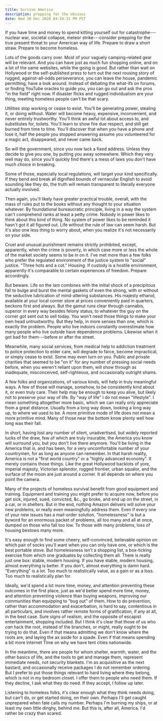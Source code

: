```yaml
---
title: Survive America
description: prepping for the obvious
date: Wed 30 Dec 2020 04:50:31 PM PST
---
```


If you have time and money to spend kitting yourself out for catastrophe---nuclear war, societal collapse, meteor strike---consider prepping for the true present threat to your American way of life.  Prepare to draw a short straw.  Prepare to become homeless.

Lots of the goods carry over.  Most of your vaguely camping-related gear will be relevant. And you can have just as much fun shopping online, and on a lot of the same websites, while the going is good.  But rather than wait on Hollywood or the self-published press to turn out the next rousing story of rugged, against-all-odds perseverance, you can leave the house, pandemic permitting, have a look around.  Instead of debating the what-ifs on forums, or finding YouTube oracles to guide you, you can go out and ask the pros "in the field" right now.  If disaster flicks and rugged individualism are your thing, meeting homeless people can't be that scary.

Utilities stop working or cease to exist.  You'll be generating power, stealing it, or doing without.  Water will become heavy, expensive, inconvenient, and never entirely trustworthy.  You'll think an awful lot about access to, and substitutes for, toilets.  You'll learn to show fire due respect, and still get burned from time to time.  You'll discover that when you have a phone and lose it, half the people you stopped answering assume you volunteered for a magic act, disappeared, and never came back.

So will the government, since you now lack a fixed address.  Unless they decide to give you one, by putting you away somewhere.  Which they very well may do, since you'll quickly find there's a mess of laws you don't have much choice in breaking.

Some of those, especially local regulations, will target your kind specifically.  If they bend and break all dignified bounds of vernacular English to avoid sounding like they do, the truth will remain transparent to literally everyone actually involved.

Then again, you'll likely have greater practical trouble, overall, with the mass of rules put to the books without any thought to your situation whatever.  By foundational bureaucratic principle, living in a way the system can't comprehend ranks at least a petty crime.  Nobody in power likes to think about this kind of thing.  No system of power likes to be reminded it hasn't got it all figured out.  Life without the rule of law can seem harsh.  But it's also one less thing to worry about, when you realize it's not necessarily on your side.

Cruel and unusual punishment remains strictly prohibited, except, apparently, when the crime is poverty, in which case more or less the whole of the market society seems to be in on it.  I've met more than a few folks who prefer the regulated environment of the justice system to "social" justice.  "Three hots and a cot."  Housing.  If custody is a hostile environment, apparently it's comparable to certain experiences of freedom.  Prepare accordingly.

But beware.  Life on the lam combines with the initial shock of a precipitous fall to bulge and burst the mental gaskets of even the strong, with or without the seductive lubrication of mind-altering substances.  His majesty ethanol, available at your local corner store at prices conveniently paid in quarters, beckons first and always.  But the gamut runs clear through cannabis, superior in every way besides felony status, to whatever the guy on the corner got sent out to sell today.  You won't need those things to make your own head untrustworthy.  But they help, in more senses than one, which is exactly the problem.  People who live indoors constantly overestimate how many people who live outside have dependence problems.  Likewise when it got bad for them---before or after the street.

Meanwhile, many social services, from medical help to addiction treatment to police protection to elder care, will degrade to farce, become impractical, or simply cease to exist.  Some may even turn on you.  Public and private charities that seemed to be "on it" for any number of pressing social needs before, when you weren't reliant upon them, will show through as inadequate, misconceived, self-righteous, and occasionally outright shams.

A few folks and organizations, of various kinds, will help in truly meaningful ways.  A few of those will manage, somehow, to be consistently kind about it, or even truly care.  Their help may be enough to keep you alive, but likely not to preserve your way of life.  By "way of life" I do not mean "lifestyle".  I mean something altogether more basic, which we can really only appreciate from a great distance.  Usually from a long way down, looking a long way up, to where we used to be.  A more primitive mode of life does not mean a more primitive mind.  Many of those near the bottom know plenty well how long was their fall.

In short, having lost any number of silent, unadvertised, but widely reported lucks of the draw, few of which are truly insurable, the America you know will surround you, but you don't live there anymore.  You'll be living in the America that _is_, and has been, for a very uncomfortable number of your countrymen, for as long as anyone can remember.  In that harsh reality, America is not a "first world country" or a "highly advanced economy".  It merely contains those things.  Like the great Hollywood backlots of yore, imperial majesty, Victorian splendor, rugged frontier, urban squalor, and the surface of the moon are just around a corner.  It all depends on where you point the camera.

Many of the projects of homeless survival benefit from good equipment and training.  Equipment and training you might prefer to acquire now, before you get sick, injured, sued, convicted, &c., go broke, and end up on the street, in a car, or in shelters.  But in the end, nothing Amazon delivers will solve your new problems, or really even meaningfully address them.  Even if every one of your new issues has a mail-order solution, "homelessness" is but a byword for an enormous packet of problems, all too many and all at once, dumped on those who fall too low.  To those with many problems, loss of housing bestows many more.

It's easy enough to find some cheery, self-convinced, believable opinion on which pair of socks you'll want when you can only have one, or which is the best portable stove.  But homelessness isn't a shopping list, a box-ticking exercise from which one graduates by collecting them all.  There is really just one box: stable, modern housing.  If you have stable, modern housing, almost everything is better.  If you don't, almost everything is damn hard.  "Everything" is a lot.  Too much to realistically value, as a gain or as a loss.  Too much to realistically plan for.

Ideally, we'd spend a lot more time, money, and attention preventing these outcomes in the first place, just as we'd better spend more time, money, and attention preventing violence than buying weapons, improving our communities than equipping to "bug out" of them.  How to do prevention, rather than accommodation and exacerbation, is hard to say, contentious in all particulars, and involves rather remote forms of gratification, if any at all, in the best case.  Sure signs of realism, and the opposite of escapist entertainment, shopping included.  But I think it's clear that those of us who _can_ hack the root, instead of the branches, or might, really ought to be trying to do that.  Even if that means admitting we don't know where the roots are, and laying the ax aside for a spade.  Even if that means spending a bit more Internet Time on why we have tent cities nationwide.

In the meantime, there are people for whom shelter, warmth, water, and the other basics of life, and the tools to get and manage them, represent immediate needs, not security blankets.  I'm as acquisitive as the next bastard, and occasionally receive packages I do not remember ordering.  But I prefer to put those things relevant to hard living where they belong, which is not in my bedroom closet.  I offer them to people who need them.  If they decline, I ask what they do need.  If they accept, I follow up later.

Listening to homeless folks, it's clear enough what they think needs doing, but can't do, or get started doing, on their own.  Perhaps I'll get caught unprepared when fate calls my number.  Perhaps I'm burning my ships, or at least my own little dinghy, behind me.  But this is, after all, America.  I'd rather be crazy than scared.
